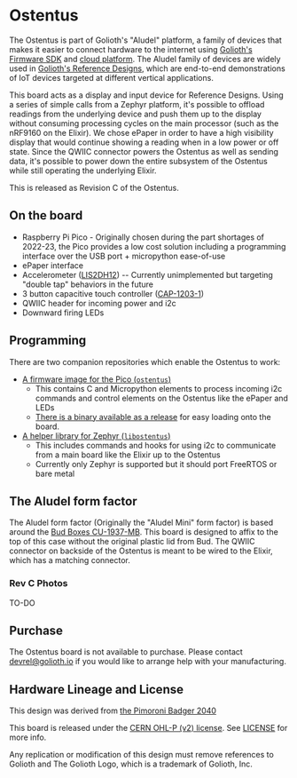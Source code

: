 # Ostentus
The Ostentus is part of Golioth's "Aludel" platform, a family of devices that makes it easier to connect hardware to the internet using [Golioth's Firmware SDK](https://github.com/golioth/golioth-firmware-sdk) and [cloud platform](https://console.golioth.io). The Aludel family of devices are widely used in [Golioth's Reference Designs](https://projects.golioth.io), which are end-to-end demonstrations of IoT devices targeted at different vertical applications. 

This board acts as a display and input device for Reference Designs. Using a series of simple calls from a Zephyr platform, it's possible to offload readings from the underlying device and push them up to the display without consuming processing cycles on the main processor (such as the nRF9160 on the Elixir). We chose ePaper in order to have a high visibility display that would continue showing a reading when in a low power or off state. Since the QWIIC connector powers the Ostentus as well as sending data, it's possible to power down the entire subsystem of the Ostentus while still operating the underlying Elixir. 

This is released as Revision C of the Ostentus.

## On the board
* Raspberry Pi Pico - Originally chosen during the part shortages of 2022-23, the Pico provides a low cost solution including a programming interface over the USB port + micropython ease-of-use
* ePaper interface
* Accelerometer ([LIS2DH12](https://www.st.com/content/ccc/resource/technical/document/datasheet/12/c0/5c/36/b9/58/46/f2/DM00091513.pdf/files/DM00091513.pdf/jcr:content/translations/en.DM00091513.pdf)) -- Currently unimplemented but targeting "double tap" behaviors in the future
* 3 button capacitive touch controller ([CAP-1203-1](https://www.microchip.com/en-us/product/cap1203))
* QWIIC header for incoming power and i2c
* Downward firing LEDs

## Programming
There are two companion repositories which enable the Ostentus to work:
* [A firmware image for the Pico (`ostentus`)](https://github.com/golioth/ostentus)
  * This contains C and Micropython elements to process incoming i2c commands and control elements on the Ostentus like the ePaper and LEDs
  * [There is a binary available as a release](https://github.com/golioth/ostentus/releases) for easy loading onto the board.
* [A helper library for Zephyr (`libostentus`)](https://github.com/golioth/libostentus)
  * This includes commands and hooks for using i2c to communicate from a main board like the Elixir up to the Ostentus
  * Currently only Zephyr is supported but it should port FreeRTOS or bare metal

## The Aludel form factor

The Aludel form factor (Originally the "Aludel Mini" form factor) is based around the [Bud Boxes CU-1937-MB](https://www.budind.com/product/general-use-boxes/utilibox-style-l-series-utility-boxes-2/cu-1937-mb). This board is designed to affix to the top of this case without the original plastic lid from Bud. The QWIIC connector on backside of the Ostentus is meant to be wired to the Elixir, which has a matching connector. 

### Rev C Photos

TO-DO

## Purchase

The Ostentus board is not available to purchase. Please contact [devrel@golioth.io](mailto:devrel@golioth.io) if you would like to arrange help with your manufacturing. 

## Hardware Lineage and License

This design was derived from [the Pimoroni Badger 2040](https://shop.pimoroni.com/products/badger-2040?variant=39752959852627)

This board is released under the [CERN OHL-P (v2) license](https://opensource.org/license/cern-ohl-p). See [LICENSE](https://github.com/golioth/ostentus-hw/blob/main/LICENSE) for more info.

Any replication or modification of this design must remove references to Golioth and The Golioth Logo, which is a trademark of Golioth, Inc.
